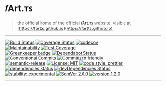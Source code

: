# 𝑓Art.ᴛꜱ

> the official home of the official [𝑓Art.ᴛꜱ](https://github.com/fartts/fartts) website, visible at [https://fartts.github.io](https://fartts.github.io)

---

[![Build Status](https://travis-ci.org/fartts/fartts.svg?branch=master)](https://travis-ci.org/fartts/fartts) [![Coverage Status](https://coveralls.io/repos/github/fartts/fartts/badge.svg?branch=master)](https://coveralls.io/github/fartts/fartts?branch=master) [![codecov](https://codecov.io/gh/fartts/fartts/branch/master/graph/badge.svg)](https://codecov.io/gh/fartts/fartts)<br>[![Maintainability](https://api.codeclimate.com/v1/badges/fcdc1b753d00ada7d241/maintainability)](https://codeclimate.com/github/fartts/fartts/maintainability) [![Test Coverage](https://api.codeclimate.com/v1/badges/fcdc1b753d00ada7d241/test_coverage)](https://codeclimate.com/github/fartts/fartts/test_coverage)<br>[![Greenkeeper badge](https://badges.greenkeeper.io/fartts/fartts.svg)](https://greenkeeper.io/) [![Dependabot Status](https://api.dependabot.com/badges/status?host=github&identifier=131446158)](https://dependabot.com)<br>[![Conventional Commits](https://img.shields.io/badge/Conventional%20Commits-1.0.0-yellow.svg)](https://conventionalcommits.org) [![Commitizen friendly](https://img.shields.io/badge/commitizen-friendly-brightgreen.svg)](http://commitizen.github.io/cz-cli/)<br>[![semantic-release](https://img.shields.io/badge/%20%20%F0%9F%93%A6%F0%9F%9A%80-semantic--release-e10079.svg)](https://github.com/semantic-release/semantic-release) [![License: MIT](https://img.shields.io/badge/License-MIT-blue.svg)](https://opensource.org/licenses/MIT) [![code style: prettier](https://img.shields.io/badge/code_style-prettier-ff69b4.svg)](https://github.com/prettier/prettier)<br>[![dependencies Status](https://david-dm.org/fartts/fartts/status.svg)](https://david-dm.org/fartts/fartts) [![devDependencies Status](https://david-dm.org/fartts/fartts/dev-status.svg)](https://david-dm.org/fartts/fartts?type=dev)<br>[![stability: experimental](https://img.shields.io/badge/stability-1%20experimental-ec5315.svg)](https://nodejs.org/api/documentation.html#documentation_stability_index) [![SemVer 2.0.0](https://img.shields.io/badge/semver-2.0.0-brightgreen.svg)](https://semver.org/) [![version 1.2.0](https://img.shields.io/badge/version-1.2.0-lightgrey.svg)](https://github.com/fartts/fartts/releases/tag/latest)

---
